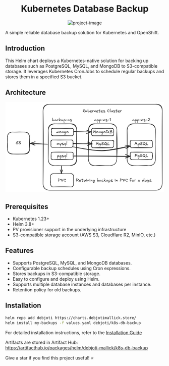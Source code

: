 <h1 align="center" id="title">Kubernetes Database Backup</h1>

<p align="center"><img src="https://socialify.git.ci/DebjotiMallick/kubernetes-database-backup/image?description=1&language=1&name=1&owner=1&theme=Light" alt="project-image"></p>

<p id="description">A simple reliable database backup solution for Kubernetes and OpenShift.</p>

## Introduction

This Helm chart deploys a Kubernetes-native solution for backing up databases such as PostgreSQL, MySQL, and MongoDB to S3-compatible storage. It leverages Kubernetes CronJobs to schedule regular backups and stores them in a specified S3 bucket. 

## Architecture
![Architecture Diagram](https://raw.githubusercontent.com/DebjotiMallick/kubernetes-database-backup/main/docs/architecture.png)

## Prerequisites
- Kubernetes 1.23+
- Helm 3.8+ 
- PV provisioner support in the underlying infrastructure
- S3-compatible storage account (AWS S3, Cloudflare R2, MinIO, etc.)

## Features
- Supports PostgreSQL, MySQL, and MongoDB databases.
- Configurable backup schedules using Cron expressions.
- Stores backups in S3-compatible storage.
- Easy to configure and deploy using Helm.
- Supports multiple database instances and databases per instance.
- Retention policy for old backups.

## Installation
```sh
helm repo add debjoti https://charts.debjotimallick.store/
helm install my-backups -f values.yaml debjoti/k8s-db-backup
```

For detailed installation instructions, refer to the [Installation Guide](https://github.com/DebjotiMallick/kubernetes-database-backup/blob/main/charts/README.md)

Artifacts are stored in Artifact Hub: https://artifacthub.io/packages/helm/debjoti-mallick/k8s-db-backup

Give a star if you find this project useful! ⭐
